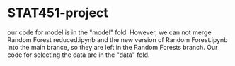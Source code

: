 # STAT451-project

our code for model is in the "model" fold. However, we can not merge Random Forest reduced.ipynb and the new version of Random Forest.ipynb into the main brance, so they are left in the Random Forests branch. Our code for selecting the data are in the "data" fold.
